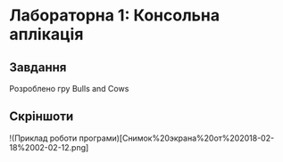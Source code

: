 # Лабораторна 1: Консольна аплікація

## Завдання
Розроблено гру Bulls and Cows

## Скріншоти 
!(Приклад роботи програми)[Снимок%20экрана%20от%202018-02-18%2002-02-12.png]
